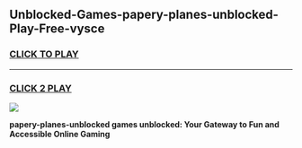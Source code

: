 
## Unblocked-Games-papery-planes-unblocked-Play-Free-vysce
<h3>
<a href="https://premium76.site?title=papery-planes-unblocked&ref=12A">CLICK TO PLAY</a></h3>
<hr>

<h3>
<a href="https://premium76.site?title=papery-planes-unblocked&ref=12A">CLICK 2 PLAY</a>
  
</h3>

<a href="https://premium76.site?title=papery-planes-unblocked&ref=12A"><img src="https://clearcache.store/games.png"></a>


**papery-planes-unblocked games unblocked: Your Gateway to Fun and Accessible Online Gaming**
